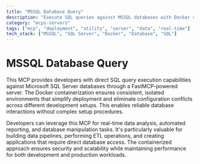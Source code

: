 ```yaml
---
title: "MSSQL Database Query"
description: "Execute SQL queries against MSSQL databases with Docker containerization for seamless data analysis and manipulation."
category: "mcps-servers"
tags: ["mcp", "deployment", "utility", "server", "data", "real-time"]
tech_stack: ["MSSQL", "SQL Server", "Docker", "Database", "SQL"]
---
```


# MSSQL Database Query

This MCP provides developers with direct SQL query execution capabilities against Microsoft SQL Server databases through a FastMCP-powered server. The Docker containerization ensures consistent, isolated environments that simplify deployment and eliminate configuration conflicts across different development setups. This enables reliable database interactions without complex setup procedures.

Developers can leverage this MCP for real-time data analysis, automated reporting, and database manipulation tasks. It's particularly valuable for building data pipelines, performing ETL operations, and creating applications that require direct database access. The containerized approach ensures security and scalability while maintaining performance for both development and production workloads.
